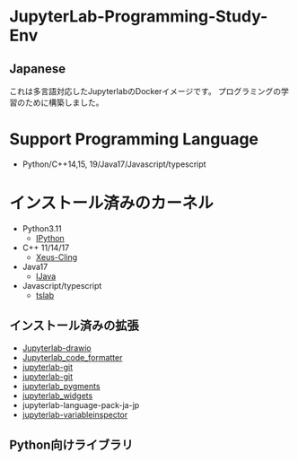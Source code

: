 # JupyterLab-Programming-Study-Env

## Japanese
これは多言語対応したJupyterlabのDockerイメージです。
プログラミングの学習のために構築しました。

# Support Programming Language
* Python/C++14,15, 19/Java17/Javascript/typescript

# インストール済みのカーネル
* Python3.11
  * [IPython](https://ipython.org/)
* C++ 11/14/17
  * [Xeus-Cling](https://github.com/jupyter-xeus/xeus-cling)
* Java17
  * [IJava](https://github.com/SpencerPark/IJava)
* Javascript/typescript
  * [tslab](https://github.com/yunabe/tslab)

## インストール済みの拡張
* [Jupyterlab-drawio](https://github.com/QuantStack/jupyterlab-drawio)
* [Jupyterlab_code_formatter](https://github.com/ryantam626/jupyterlab_code_formatter/)
* [jupyterlab-git](https://github.com/jupyterlab/jupyterlab-git)
* [jupyterlab-git](https://github.com/jupyterlab/jupyterlab-git)
* [jupyterlab_pygments](https://github.com/jupyterlab/jupyterlab_pygments)
* [jupyterlab_widgets](https://github.com/jupyter-widgets/ipywidgets)
* jupyterlab-language-pack-ja-jp
* [jupyterlab-variableinspector](https://github.com/lckr/jupyterlab-variableInspector)


## Python向けライブラリ
